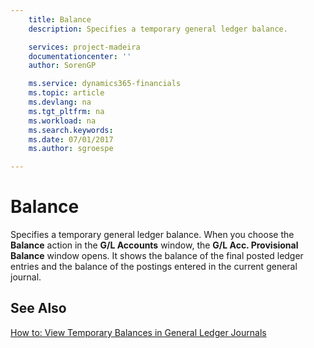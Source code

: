 ```yaml
---
    title: Balance
    description: Specifies a temporary general ledger balance.

    services: project-madeira 
    documentationcenter: ''
    author: SorenGP

    ms.service: dynamics365-financials
    ms.topic: article
    ms.devlang: na
    ms.tgt_pltfrm: na
    ms.workload: na
    ms.search.keywords:
    ms.date: 07/01/2017
    ms.author: sgroespe

---
```

# Balance
Specifies a temporary general ledger balance. When you choose the **Balance** action in the **G/L Accounts** window, the **G/L Acc. Provisional Balance** window opens. It shows the balance of the final posted ledger entries and the balance of the postings entered in the current general journal.  

## See Also  
 [How to: View Temporary Balances in General Ledger Journals](how-to-view-temporary-balances-in-general-ledger-journals.md)
